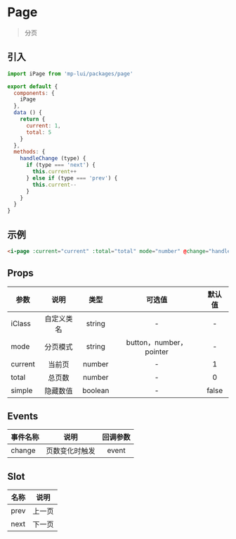 # Page

> 分页

## 引入

```js
import iPage from 'mp-lui/packages/page'

export default {
  components: {
    iPage
  },
  data () {
    return {
      current: 1,
      total: 5
    }
  },
  methods: {
    handleChange (type) {
      if (type === 'next') {
        this.current++
      } else if (type === 'prev') {
        this.current--
      }
    }
  }
}
```

## 示例

```html
<i-page :current="current" :total="total" mode="number" @change="handleChange"></i-page>
```

## Props

| 参数    |    说明    |  类型   |         可选值          | 默认值 |
| ------- | :--------: | :-----: | :---------------------: | :----: |
| iClass  | 自定义类名 | string  |            -            |   -    |
| mode    |  分页模式  | string  | button，number，pointer |   -    |
| current |   当前页   | number  |            -            |   1    |
| total   |   总页数   | number  |            -            |   0    |
| simple  |  隐藏数值  | boolean |            -            | false  |

## Events

| 事件名称 |      说明      | 回调参数 |
| :------- | :------------: | :------: |
| change   | 页数变化时触发 |  event   |

## Slot

| 名称 |  说明  |
| ---- | :----: |
| prev | 上一页 |
| next | 下一页 |

